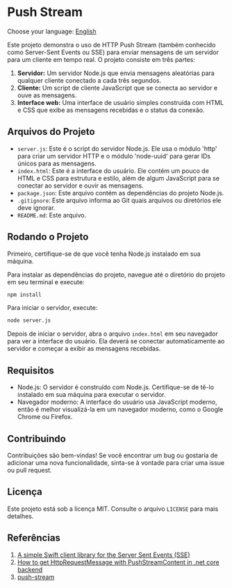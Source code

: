 # Push Stream

Choose your language: [English](README.en.md)

Este projeto demonstra o uso de HTTP Push Stream (também conhecido como Server-Sent Events ou SSE) para enviar mensagens de um servidor para um cliente em tempo real. O projeto consiste em três partes:

1. **Servidor:** Um servidor Node.js que envia mensagens aleatórias para qualquer cliente conectado a cada três segundos.
2. **Cliente:** Um script de cliente JavaScript que se conecta ao servidor e ouve as mensagens.
3. **Interface web:** Uma interface de usuário simples construída com HTML e CSS que exibe as mensagens recebidas e o status da conexão.

## Arquivos do Projeto

- `server.js`: Este é o script do servidor Node.js. Ele usa o módulo 'http' para criar um servidor HTTP e o módulo 'node-uuid' para gerar IDs únicos para as mensagens.
- `index.html`: Este é a interface do usuário. Ele contém um pouco de HTML e CSS para estrutura e estilo, além de algum JavaScript para se conectar ao servidor e ouvir as mensagens.
- `package.json`: Este arquivo contém as dependências do projeto Node.js.
- `.gitignore`: Este arquivo informa ao Git quais arquivos ou diretórios ele deve ignorar.
- `README.md`: Este arquivo.

## Rodando o Projeto

Primeiro, certifique-se de que você tenha Node.js instalado em sua máquina.

Para instalar as dependências do projeto, navegue até o diretório do projeto em seu terminal e execute:

```bash
npm install
```

Para iniciar o servidor, execute:

```bash
node server.js
```

Depois de iniciar o servidor, abra o arquivo `index.html` em seu navegador para ver a interface do usuário. Ela deverá se conectar automaticamente ao servidor e começar a exibir as mensagens recebidas.

## Requisitos

- Node.js: O servidor é construído com Node.js. Certifique-se de tê-lo instalado em sua máquina para executar o servidor.
- Navegador moderno: A interface do usuário usa JavaScript moderno, então é melhor visualizá-la em um navegador moderno, como o Google Chrome ou Firefox.

## Contribuindo

Contribuições são bem-vindas! Se você encontrar um bug ou gostaria de adicionar uma nova funcionalidade, sinta-se à vontade para criar uma issue ou pull request.

## Licença

Este projeto está sob a licença MIT. Consulte o arquivo `LICENSE` para mais detalhes.


## Referências

1. [A simple Swift client library for the Server Sent Events (SSE)](https://github.com/inaka/EventSource)
2. [How to get HttpRequestMessage with PushStreamContent in .net core backend](https://stackoverflow.com/questions/60259375/how-to-get-httprequestmessage-with-pushstreamcontent-in-net-core-backend)
3. [push-stream](https://github.com/push-stream/push-stream)
